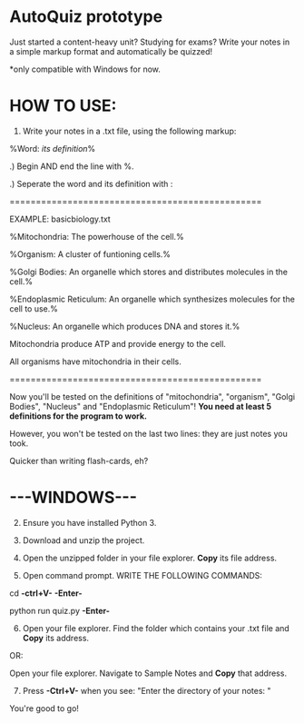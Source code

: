 # AutoQuiz prototype
Just started a content-heavy unit? Studying for exams? Write your notes in a simple markup format and automatically be quizzed!

*only compatible with Windows for now.

# HOW TO USE:
1) Write your notes in a .txt file, using the following markup: 
  
  %Word: *its definition*%
  
  .) Begin AND end the line with %.
  
  .) Seperate the word and its definition with :
  
  ================================================
  
  EXAMPLE: basicbiology.txt
  
  %Mitochondria: The powerhouse of the cell.%
  
  %Organism: A cluster of funtioning cells.%
  
  %Golgi Bodies: An organelle which stores and distributes molecules in the cell.%
  
  %Endoplasmic Reticulum: An organelle which synthesizes molecules for the cell to use.%
  
  %Nucleus: An organelle which produces DNA and stores it.%
  
  Mitochondria produce ATP and provide energy to the cell.
  
  All organisms have mitochondria in their cells.
  
  ================================================
  
  Now you'll be tested on the definitions of "mitochondria", "organism", "Golgi Bodies", "Nucleus" and "Endoplasmic Reticulum"! **You need at least 5 definitions for the program to work.**
  
  However, you won't be tested on the last two lines: they are just notes you took.
  
  Quicker than writing flash-cards, eh?

# ---WINDOWS---
2) Ensure you have installed Python 3.

3) Download and unzip the project.

4) Open the unzipped folder in your file explorer. **Copy** its file address.

5) Open command prompt. WRITE THE FOLLOWING COMMANDS:

cd **-ctrl+V-** **-Enter-**

python run quiz.py **-Enter-**

6) Open your file explorer. Find the folder which contains your .txt file and **Copy** its address. 

OR: 

Open your file explorer. Navigate to Sample Notes and **Copy** that address.

7) Press **-Ctrl+V-** when you see: "Enter the directory of your notes: "

You're good to go!
